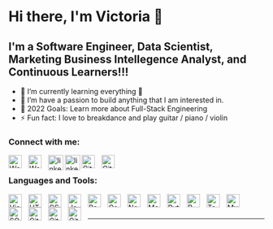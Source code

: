 # Hi there, I'm Victoria  👋 


## I'm a Software Engineer, Data Scientist, Marketing Business Intellegence Analyst, and Continuous Learners!!!

- 🌱 I’m currently learning everything 🤣
- 👯 I’m have a passion to build anything that I am interested in.
- 🥅 2022 Goals: Learn more about Full-Stack Engineering
- ⚡ Fun fact: I love to breakdance and play guitar / piano / violin

### Connect with me:

[<img align="left" alt="Website" width="26px" src="https://img.icons8.com/external-flat-juicy-fish/60/000000/external-site-coding-and-development-flat-flat-juicy-fish.png" style="padding-right:10px;" />](#gh-light-mode-only)
[<img align="left" alt="Website" width="26px" src="https://img.icons8.com/external-flat-juicy-fish/60/000000/external-site-coding-and-development-flat-flat-juicy-fish.png" style="padding-right:10px;" />](#gh-dark-mode-only)

[<img align="left" alt="linkedin" width="30px" src="https://img.icons8.com/color/48/000000/linkedin.png" style="padding-right:10px and padding-bottom:10px;" />](https://www.linkedin.com/in/victoriax/#gh-light-mode-only)
[<img align="left" alt="linkedin" width="30px" src="https://img.icons8.com/color/48/000000/linkedin.png" style="padding-right:10px and padding-bottom:10px;" />](https://www.linkedin.com/in/victoriax/#gh-dark-mode-only)
&nbsp;&nbsp;
[<img align="left" alt="GitHub" width="26px" src="https://user-images.githubusercontent.com/3369400/139447912-e0f43f33-6d9f-45f8-be46-2df5bbc91289.png" style="padding-right:10px;" />](https://github.com/vicxny#gh-dark-mode-only)
[<img align="left" alt="GitHub" width="26px" src="https://user-images.githubusercontent.com/3369400/139448065-39a229ba-4b06-434b-bc67-616e2ed80c8f.png" style="padding-right:10px;" />](https://github.com/vicxny#gh-light-mode-only)



### Languages and Tools:

[<img align="left" alt="Visual Studio Code" width="26px" src="https://cdn.jsdelivr.net/gh/devicons/devicon/icons/vscode/vscode-original.svg" style="padding-right:10px;" />](https://code.visualstudio.com/docs)
[<img align="left" alt="HTML5" width="26px" src="https://cdn.jsdelivr.net/gh/devicons/devicon/icons/html5/html5-original.svg" style="padding-right:10px;" />](https://developer.mozilla.org/en-US/docs/Learn/HTML)
[<img align="left" alt="CSS3" width="26px" src="https://cdn.jsdelivr.net/gh/devicons/devicon/icons/css3/css3-original.svg" style="padding-right:10px;" />](https://developer.mozilla.org/en-US/docs/Learn/CSS)
[<img align="left" alt="JavaScript" width="26px" src="https://cdn.jsdelivr.net/gh/devicons/devicon/icons/javascript/javascript-original.svg" style="padding-right:10px;" />](https://javascript.info/s)
[<img align="left" alt="React" width="26px" src="https://cdn.jsdelivr.net/gh/devicons/devicon/icons/react/react-original.svg" style="padding-right:10px;" />](https://reactjs.org/docs/getting-started.html)
[<img align="left" alt="Gatsby" width="26px" src="https://cdn.jsdelivr.net/gh/devicons/devicon/icons/gatsby/gatsby-original.svg" style="padding-right:10px;" />](https://www.gatsbyjs.com/docs/)
[<img align="left" alt="Node.js" width="26px" src="https://cdn.jsdelivr.net/gh/devicons/devicon/icons/nodejs/nodejs-original.svg" style="padding-right:10px;" />](https://nodejs.org/en/docs/)
[<img align="left" alt="MongoDB" width="26px" src="https://cdn.jsdelivr.net/gh/devicons/devicon/icons/mongodb/mongodb-original.svg" style="padding-right:10px;" />](https://docs.mongodb.com/)


[<img align="left" alt="Python" width="26px" src="https://img.icons8.com/color/48/000000/python--v1.png" style="padding-right:10px;" />](https://docs.python.org/3/)
[<img align="left" alt="R" width="26px" src="https://img.icons8.com/external-becris-flat-becris/64/000000/external-r-data-science-becris-flat-becris.png" style="padding-right:10px;" />](https://cran.r-project.org/manuals.html)
[<img align="left" alt="Tableau" width="26px" src="https://img.icons8.com/color/48/000000/tableau-software.png" style="padding-right:10px;" />](https://help.tableau.com/current/pro/desktop/en-us/default.htm)

[<img align="left" alt="MySQL" width="26px" src="https://cdn.jsdelivr.net/gh/devicons/devicon/icons/mysql/mysql-original.svg" style="padding-right:10px;" />](https://dev.mysql.com/doc/)
[<img align="left" alt="SQL Server" width="26px" src="https://img.icons8.com/color/48/000000/microsoft-sql-server.png" style="padding-right:10px;" />](https://docs.microsoft.com/en-us/sql/?view=sql-server-ver15)


[<img align="left" alt="Git" width="26px" src="https://cdn.jsdelivr.net/gh/devicons/devicon/icons/git/git-original.svg" style="padding-right:10px;" />](https://git-scm.com/doc)
[<img align="left" alt="GitHub" width="26px" src="https://user-images.githubusercontent.com/3369400/139447912-e0f43f33-6d9f-45f8-be46-2df5bbc91289.png" style="padding-right:10px;" />](https://github.com/vicxny#gh-dark-mode-only)
[<img align="left" alt="GitHub" width="26px" src="https://user-images.githubusercontent.com/3369400/139448065-39a229ba-4b06-434b-bc67-616e2ed80c8f.png" style="padding-right:10px;" />](https://github.com/vicxny#gh-light-mode-only)





<br />
<br />

---
